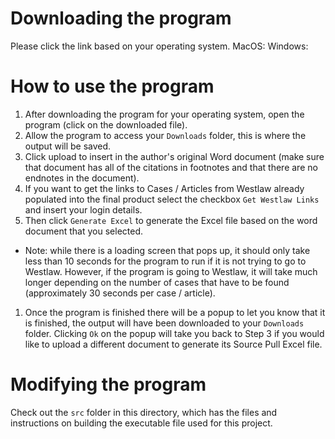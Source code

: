 # Downloading the program

Please click the link based on your operating system.
MacOS: 
Windows: 

# How to use the program
1. After downloading the program for your operating system, open the program (click on the downloaded file).
1. Allow the program to access your `Downloads` folder, this is where the output will be saved.
1. Click upload to insert in the author's original Word document (make sure that document has all of the citations in footnotes and that there are no endnotes in the document).
1. If you want to get the links to Cases / Articles from Westlaw already populated into the final product select the checkbox `Get Westlaw Links` and insert your login details.
1. Then click `Generate Excel` to generate the Excel file based on the word document that you selected.
- Note: while there is a loading screen that pops up, it should only take less than 10 seconds for the program to run if it is not trying to go to Westlaw. However, if the program is going to Westlaw, it will take much longer depending on the number of cases that have to be found (approximately 30 seconds per case / article).
1. Once the program is finished there will be a popup to let you know that it is finished, the output will have been downloaded to your `Downloads` folder. Clicking `Ok` on the popup will take you back to Step 3 if you would like to upload a different document to generate its Source Pull Excel file.

# Modifying the program 
Check out the `src` folder in this directory, which has the files and instructions on building the executable file used for this project.

